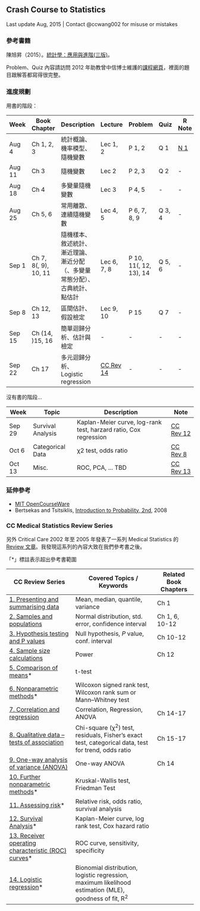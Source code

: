 ## Crash Course to Statistics

Last update Aug, 2015 | Contact @ccwang002 for misuse or mistakes


### 參考書籍

陳旭昇（2015）。[統計學：應用與進階(三版)](http://www.books.com.tw/products/0010672198)。

Problem、Quiz 內容請訪問 2012 年助教曾中信博士維護的[課程網頁](https://sites.google.com/site/2012ntueconstat/)，裡面的題目跟解答都寫得很完整。


### 進度規劃

用書的階段：

| Week | Book Chapter | Description | Lecture | Problem | Quiz | R Note |
| ----- | -------------| ----------- | ------- | ------- | ---- | ------ |
| Aug 4  | Ch 1, 2, 3 | 統計概論、機率模型、隨機變數 | Lec 1, 2 | P 1, 2 | Q 1 | [N 1] |
| Aug 11 | Ch 3       | 隨機變數                     | Lec 2    | P 2, 3 | Q 2 | - |
| Aug 18 | Ch 4       | 多變量隨機變數               | Lec 3    | P 4, 5 | -   | - |
| Aug 25 | Ch 5, 6    | 常用離散、連續隨機變數             | Lec 4, 5    | P 6, 7, 8, 9 | Q 3, 4 | - |
| Sep 1  | Ch 7, 8(, 9), 10, 11 | 隨機樣本、敘述統計、漸近理論、漸近分配（、多變量常態分配）、古典統計、點估計 | Lec 6, 7, 8  | P 10, 11(, 12, 13), 14 | Q 5, 6 | - |
| Sep 8  | Ch 12, 13  | 區間估計、假設檢定   | Lec 9, 10 | P 15  | Q 7 | - |
| Sep 15 | Ch (14, )15, 16 | 簡單迴歸分析、估計與檢定 | - | - | - | - |
| Sep 22 | Ch 17 | 多元迴歸分析、Logistic regression | [CC Rev 14][rev-14] | - | - | - |

沒有書的階段…

| Week   | Topic             | Description        | Note   |
| ------ | ----------------- | ------------------ | ------ |
| Sep 29 | Survival Analysis | Kaplan-Meier curve, log-rank test, harzard ratio, Cox regression | [CC Rev 12][rev-12] | 
| Oct  6 | Categorical Data  | χ2 test, odds ratio | [CC Rev 8][rev-8] |
| Oct 13 | Misc.             | ROC, PCA, ... TBD | [CC Rev 13][rev-13]


[N 1]: https://gist.github.com/ccwang002/b98193559c354e1b65d6#file-weeknote_0804-md

### 延伸參考

- [MIT OpenCourseWare](http://ocw.mit.edu/courses/electrical-engineering-and-computer-science/6-436j-fundamentals-of-probability-fall-2008/lecture-notes/)
- Bertsekas and Tsitsiklis, [Introduction to Probability, 2nd](http://amzn.com/188652923X), 2008


### CC Medical Statistics Review Series

另外 Critical Care 2002 年至 2005 年發表了一系列 Medical Statistics 的 [Review 文章](http://www.ccforum.com/series/CC_Medical)。我發現這系列的內容大致在我們參考書之後。

「\*」標註表示超出參考書範圍

| CC Review Series                                               | Covered Topics / Keywords                                                                                        | Related Book Chapters |
| -------------------------------------------------------------- | ---------------------------------------------------------------------------------------------------------------- | --------------------- |
| [1. Presenting and summarising data][rev-1]                    | Mean, median, quantile, variance                                                                                 | Ch 1                  |
| [2. Samples and populations][rev-2]                            | Normal distribution, std. error, confidence interval                                                             | Ch 1, 6, 10-12        |
| [3. Hypothesis testing and P values][rev-3]                    | Null hypothesis, *P* value, conf. interval                                                                       | Ch 10-12              |
| [4. Sample size calculations][rev-4]                           | Power                                                                                                            | Ch 12                 |
| [5. Comparison of means][rev-5]\*                              | t-test                                                                                                           |
| [6. Nonparametric methods][rev-6]\*                            | Wilcoxon signed rank test,  Wilcoxon rank sum or Mann–Whitney test                                               |
| [7. Correlation and regression][rev-7]                         | Correlation, Regression, ANOVA                                                                                   | Ch 14-17              |
| [8. Qualitative data – tests of association][rev-8]            | Chi-square (χ<sup>2</sup>) test, residuals, Fisher’s exact test, categorical data, test for trend, odds ratio    | Ch 15-17              |
| [9. One-way analysis of variance (ANOVA)][rev-9]               | One-way ANOVA                                                                                                    | Ch 14                 |
| [10. Further nonparametric methods][rev-10]\*                  | Kruskal-Wallis test, Friedman Test                                                                               |
| [11. Assessing risk][rev-11]\*                                 | Relative risk, odds ratio, survival analysis                                                                    |
| [12. Survival Analysis][rev-12]\*                              | Kaplan-Meier curve, log rank test, Cox hazard ratio                                                              |
| [13. Receiver operating characteristic (ROC) curves][rev-13]\* | ROC curve, sensitivity, specificity                                                                              |
| [14. Logistic regression][rev-14]\*                            | Bionomial distribution, logistic regression, maximum likelihood estimation (MLE), goodness of fit, R<sup>2</sup> |


[rev-1]: http://ccforum.com/content/6/1/66
[rev-2]: http://ccforum.com/content/6/2/143
[rev-3]: http://ccforum.com/content/6/3/222
[rev-4]: http://ccforum.com/content/6/4/335
[rev-5]: http://ccforum.com/content/6/5/424
[rev-6]: http://ccforum.com/content/6/6/509
[rev-7]: http://ccforum.com/content/7/6/451
[rev-8]: http://ccforum.com/content/8/1/46
[rev-9]: http://ccforum.com/content/8/2/130
[rev-10]: http://ccforum.com/content/8/3/196
[rev-11]: http://ccforum.com/content/8/4/287
[rev-12]: http://ccforum.com/content/8/5/389
[rev-13]: http://ccforum.com/content/8/6/508
[rev-14]: http://ccforum.com/content/9/1/112

